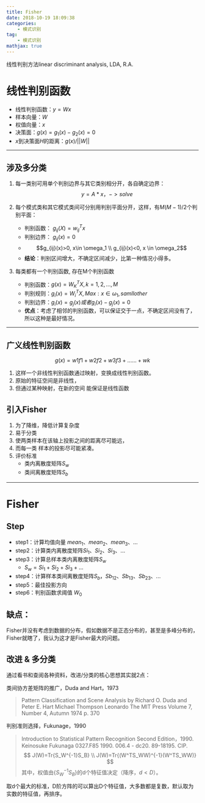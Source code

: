 ```yaml
---
title: Fisher
date: 2018-10-19 18:09:38
categories: 
    - 模式识别
tag: 
    - 模式识别
mathjax: true
---
```

线性判别方法linear discriminant analysis, LDA, R.A.

<!-- more --> 

# 线性判别函数

- 线性判别函数：$y = Wx$
- 样本向量：$W$
- 权值向量：$x$
- 决策面：$g(x) = g_1(x) - g_2(x) = 0$
- $x$到决策面$H$的距离：$g(x) / ||W||$

---
##  涉及多分类
1. 每一类别可用单个判别边界与其它类别相分开，各自确定边界：
  $$y = A*x，->solve$$ 

2. 每个模式类和其它模式类间可分别用判别平面分开，这样，有$M(M - 1)/2$个判别平面：
   - 判别函数： $g_{ij}(X) = w_{ij}^Tx$
   - 判别边界： $g_{ij}(x) = 0$
   - $$g_{ij}(x)>0, x\in \omega_1 \\  g_{ij}(x)<0, x \in \omega_2$$
   - **结论**：判别区间增大，不确定区间减少，比第一种情况小得多。

3. 每类都有一个判别函数, 存在M个判别函数
   - 判别函数：$g(x)=W_K^TX ,k=1,2,...,M$
   - 判别规则：$g_i(x)=W_i^TX , Max: x\in\omega_1 , samll other$
   - 判别边界：$g_i(x)=g_j(x) 或者 g_i(x)-g_j(x)=0$  
   - **优点**：考虑了相邻的判别函数，可以保证交于一点，不确定区间没有了，所以这种是最好情况。

--- 
## 广义线性判别函数
$$
g(x) = w1f1+w2f2+w3f3+......+wk 
$$
1. 这样一个非线性判别函数通过映射，变换成线性判别函数。
2. 原始的特征空间是非线性，
3. 但通过某种映射，在新的空间 能保证是线性函数

## 引入Fisher
1. 为了降维，降低计算复杂度
2. 易于分类
3. 使两类样本在该轴上投影之间的距离尽可能远，
4. 而每一类 样本的投影尽可能紧凑。
5. 评价标准
   - 类内离散度矩阵$S_w$
   - 类间离散度矩阵$S_b$

---
# Fisher

## Step
- step1：计算均值向量 $mean_1、mean_2、mean_3、...$
- step2：计算类内离散度矩阵$Si_1、Si_2、Si_3、...$
- step3：计算总样本类内离散度矩阵$S_w$
   - $S_w=Si_1+Si_2+Si_3+...$
- step4：计算样本类间离散度矩阵$S_b$，$Sb_{12}、Sb_{13}、Sb_{23}、...$
- step5：最佳投影方向
- step6：判别函数求阈值 $W_0$


## 缺点：
Fisher并没有考虑到数据的分布，假如数据不是正态分布的，甚至是多峰分布的，Fisher就瞎了，我认为这才是Fisher最大的问题。

## 改进 & 多分类
通过看书和查阅各种资料，改进/分类的核心思想其实就2点：

类间协方差矩阵的推广，Duda and Hart，1973
>Pattern Classification and Scene Analysis by Richard O. Duda and Peter E. Hart
>Michael Thompson
>Leonardo
>The MIT Press
>Volume 7, Number 4, Autumn 1974
>p. 370

判别准则选择，Fukunage，1990
>Introduction to Statistical Pattern Recognition Second Edition，1990.
>Keinosuke Fukunaga 
>0327.F85 1990. 006.4 - dc20. 89-18195. CIP.
$$
J(W)=Tr{S_W^{-1}S_B} \\
J(W)=Tr{(W^TS_WW)^{-1}(W^TS_WW)}
$$
其中，权值由$\{S_W^{-1}S_B\}$的d个特征值决定（降序，$d<D$）。

取d个最大的标准，D阶方阵的可以算出D个特征值，大多数都是复数，默认取为实数的特征值，再排序。


